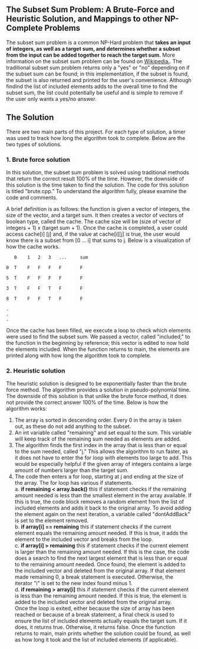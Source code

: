 ## The Subset Sum Problem: A Brute-Force and Heuristic Solution, and Mappings to other NP-Complete Problems
The subset sum problem is a common NP-Hard problem that **takes an input of integers, as well as a target sum, and determines whether a subset from the input can be added together to reach the target sum.** More information on the subset sum problem can be found on [Wikipedia.](https://en.wikipedia.org/wiki/Subset_sum_problem). The traditional subset sum problem returns only a "yes" or "no" depending on if the subset sum can be found; in this implementation, if the subset is found, the subset is also returned and printed for the user's convenience. Although findind the list of included elements adds to the overall time to find the subset sum, the list could potentially be useful and is simple to remove if the user only wants a yes/no answer.

## The Solution
There are two main parts of this project. For each type of solution, a timer was used to track how long the algorithm took to complete. Below are the two types of solutions.
  ### 1. Brute force solution
  In this solution, the subset sum problem is solved using traditional methods that return the correct result 100% of the time. However, the downside of this solution is   the time taken to find the solution. The code for this solution is titled "brute.cpp." To understand the algorithm fully, please examine the code and comments. 
  
  A brief definition is as follows: the function is given a vector of integers, the size of the vector, and a target sum. It then creates a vector of vectors of      
  boolean type, called the cache. The cache size will be (size of vector of integers + 1) x (target sum + 1). Once the cache is completed, a user could access cache[i]
  [j] and, if the value at cache[i][j] is true, the user would know there is a subset from [0 ... i] that sums to j. Below is a visualization of how the cache works. 
  
       0    1   2   3   ...     sum
    
    0  T    F   F   F   F       F
    
    5  T    F   F   F   F       F
    
    3  T    F   F   T   F       F
    
    8  T    F   F   T   F       F
    
    .
    .
    .
  
  Once the cache has been filled, we execute a loop to check which elements were used to find the subset sum. We passed a vector, called "included," to the function  in the beginning by reference; this vector is edited to now hold the elements included. When the function returns to main, the elements are printed along with how long the algorithm took to complete.
  ### 2. Heuristic solution
  The heuristic solution is designed to be exponentially faster than the brute force method. The algorithm provides a solution in pseudo-polynomial time. The downside of this solution is that unlike the brute force method, it does not provide the correct answer 100% of the time. Below is how the algorithm works: <br />
  1. The array is sorted in descending order. Every 0 in the array is taken out, as these do not add anything to the subset. <br />
  2. An int variable called "remaining" and set equal to the sum. This variable will keep track of the remaining sum needed as elements are added. <br />
  3. The algorithm finds the first index in the array that is less than or equal to the sum needed, called "j." This allows the algorithm to run faster, as it does not have to enter the for loop with elements too large to add. This would be especially helpful if the given array of integers contains a large amount of numbers larger than the target sum. <br />
  4. The code then enters a for loop, starting at j and ending at the size of the array. The for loop has various if statements. <br />
      a. **if remaining < array.back()** this if statement checks if the remaining amount needed is less than the smallest element in the array available. If this is true, the code block removes a random element from the list of included elements and adds it back to the original array. To avoid adding the element again on the next iteration, a variable called "dontAddBack" is set to the element removed. <br />
      b. **if array[i] == remaining** this if statement checks if the current element equals the remaining amount needed. If this is true, it adds the element to the included vector and breaks from the loop. <br />
      c. **if array[i] > remaining** this if statement checks if the current element is larger than the remaining amount needed. If this is the case, the code does a search to find the next largest element that is less than or equal to the remaining amount needed. Once found, the element is added to the included vector and deleted from the original array. If that element made remaining 0, a break statement is executed. Otherwise, the iterator "i" is set to the new index found minus 1. <br />
      d. **if remaining > array[i]** this if statement checks if the current element is less than the remaining amount needed. If this is true, the element is added to the included vector and deleted from the original array. <br />
  Once the loop is exited, either because the size of array has been reached or because of a break statement, a final check is used to ensure the list of included elements actually equals the target sum. If it does, it returns true. Otherwise, it returns false. Once the function returns to main, main prints whether the solution could be found, as well as how long it took and the list of included elements (if applicable). 
      
